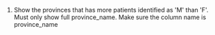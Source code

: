 1. Show the provinces that has more patients identified as 'M' than 'F'. Must only show full province_name. Make sure the column name is province_name